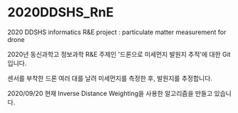 # 2020DDSHS_RnE
2020 DDSHS informatics R&amp;E project : particulate matter measurement for drone

2020년 동신과학고 정보과학 R&E 주제인 '드론으로 미세먼지 발원지 추적'에 대한 Git입니다.

센서를 부착한 드론 여러 대를 날려 미세먼지를 측정한 후, 발원지를 추정합니다.

2020/09/20
현재 Inverse Distance Weighting을 사용한 알고리즘을 만들고 있습니다.

